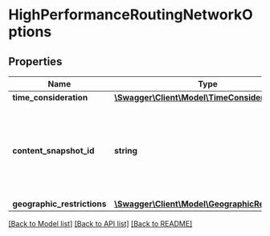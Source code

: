 # HighPerformanceRoutingNetworkOptions

## Properties
Name | Type | Description | Notes
------------ | ------------- | ------------- | -------------
**time_consideration** | [**\Swagger\Client\Model\TimeConsideration**](TimeConsideration.md) |  | [optional] 
**content_snapshot_id** | **string** | Specifies the content snapshot to use. If no snapshot ID is set, the most recent content is used. | [optional] 
**geographic_restrictions** | [**\Swagger\Client\Model\GeographicRestrictions**](GeographicRestrictions.md) |  | [optional] 

[[Back to Model list]](../../README.md#documentation-for-models) [[Back to API list]](../../README.md#documentation-for-api-endpoints) [[Back to README]](../../README.md)

